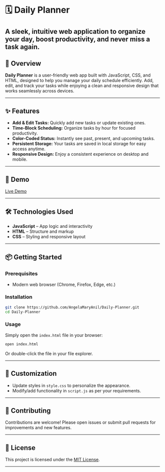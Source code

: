 # 🗓️ Daily Planner

A sleek, intuitive web application to organize your day, boost productivity, and never miss a task again.
---

## 🚀 Overview

**Daily Planner** is a user-friendly web app built with JavaScript, CSS, and HTML, designed to help you manage your daily schedule efficiently. Add, edit, and track your tasks while enjoying a clean and responsive design that works seamlessly across devices.

---

## ✨ Features

- **Add & Edit Tasks:** Quickly add new tasks or update existing ones.
- **Time-Block Scheduling:** Organize tasks by hour for focused productivity.
- **Color-Coded Status:** Instantly see past, present, and upcoming tasks.
- **Persistent Storage:** Your tasks are saved in local storage for easy access anytime.
- **Responsive Design:** Enjoy a consistent experience on desktop and mobile.

---

## 📸 Demo

<!-- Add a link to a live demo or animated GIF if available -->
[Live Demo](#) <!-- Replace with the actual link if deployed -->

---

## 🛠️ Technologies Used

- **JavaScript** – App logic and interactivity
- **HTML** – Structure and markup
- **CSS** – Styling and responsive layout

---

## 📦 Getting Started

### Prerequisites

- Modern web browser (Chrome, Firefox, Edge, etc.)

### Installation

```bash
git clone https://github.com/AngelaMaryAnil/Daily-Planner.git
cd Daily-Planner
```

### Usage

Simply open the `index.html` file in your browser:

```bash
open index.html
```
Or double-click the file in your file explorer.

---

## 📝 Customization

- Update styles in `style.css` to personalize the appearance.
- Modify/add functionality in `script.js` as per your requirements.

---

## 🤝 Contributing

Contributions are welcome! Please open issues or submit pull requests for improvements and new features.

---

## 📄 License

This project is licensed under the [MIT License](LICENSE).

---
